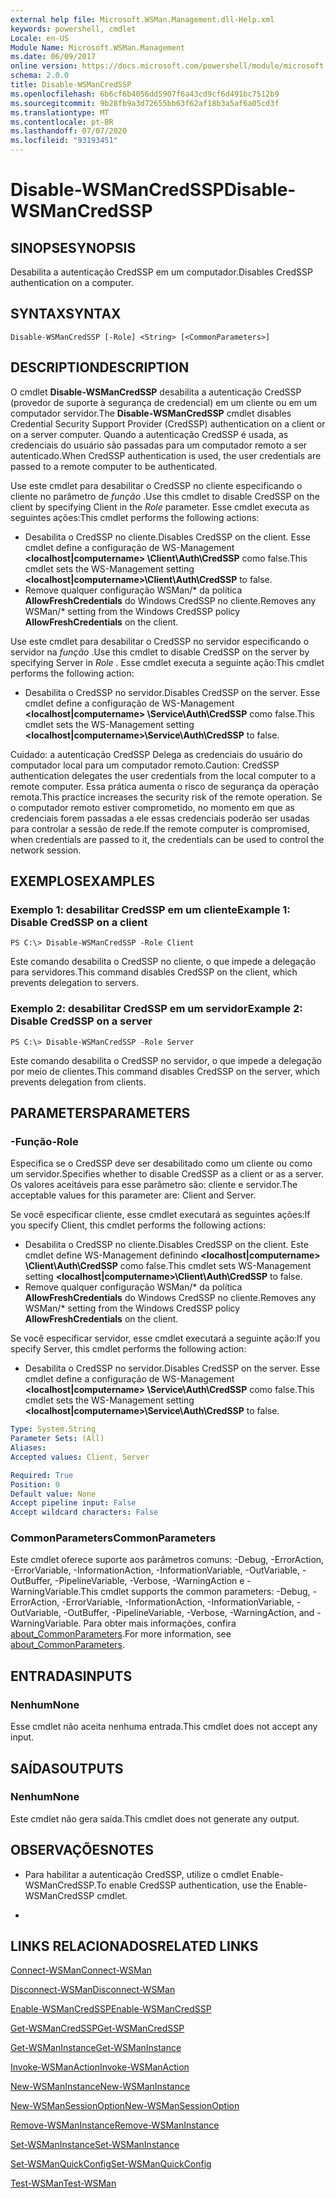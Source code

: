 ```yaml
---
external help file: Microsoft.WSMan.Management.dll-Help.xml
keywords: powershell, cmdlet
Locale: en-US
Module Name: Microsoft.WSMan.Management
ms.date: 06/09/2017
online version: https://docs.microsoft.com/powershell/module/microsoft.wsman.management/disable-wsmancredssp?view=powershell-6&WT.mc_id=ps-gethelp
schema: 2.0.0
title: Disable-WSManCredSSP
ms.openlocfilehash: 6b6cf6b4056dd5907f6a43cd9cf6d491bc7512b9
ms.sourcegitcommit: 9b28fb9a3d72655bb63f62af18b3a5af6a05cd3f
ms.translationtype: MT
ms.contentlocale: pt-BR
ms.lasthandoff: 07/07/2020
ms.locfileid: "93193451"
---
```

# <span data-ttu-id="5fa2a-103">Disable-WSManCredSSP</span><span class="sxs-lookup"><span data-stu-id="5fa2a-103">Disable-WSManCredSSP</span></span>

## <span data-ttu-id="5fa2a-104">SINOPSE</span><span class="sxs-lookup"><span data-stu-id="5fa2a-104">SYNOPSIS</span></span>
<span data-ttu-id="5fa2a-105">Desabilita a autenticação CredSSP em um computador.</span><span class="sxs-lookup"><span data-stu-id="5fa2a-105">Disables CredSSP authentication on a computer.</span></span>

## <span data-ttu-id="5fa2a-106">SYNTAX</span><span class="sxs-lookup"><span data-stu-id="5fa2a-106">SYNTAX</span></span>

```
Disable-WSManCredSSP [-Role] <String> [<CommonParameters>]
```

## <span data-ttu-id="5fa2a-107">DESCRIPTION</span><span class="sxs-lookup"><span data-stu-id="5fa2a-107">DESCRIPTION</span></span>
<span data-ttu-id="5fa2a-108">O cmdlet **Disable-WSManCredSSP** desabilita a autenticação CredSSP (provedor de suporte à segurança de credencial) em um cliente ou em um computador servidor.</span><span class="sxs-lookup"><span data-stu-id="5fa2a-108">The **Disable-WSManCredSSP** cmdlet disables Credential Security Support Provider (CredSSP) authentication on a client or on a server computer.</span></span>
<span data-ttu-id="5fa2a-109">Quando a autenticação CredSSP é usada, as credenciais do usuário são passadas para um computador remoto a ser autenticado.</span><span class="sxs-lookup"><span data-stu-id="5fa2a-109">When CredSSP authentication is used, the user credentials are passed to a remote computer to be authenticated.</span></span>

<span data-ttu-id="5fa2a-110">Use este cmdlet para desabilitar o CredSSP no cliente especificando o cliente no parâmetro de *função* .</span><span class="sxs-lookup"><span data-stu-id="5fa2a-110">Use this cmdlet to disable CredSSP on the client by specifying Client in the *Role* parameter.</span></span>
<span data-ttu-id="5fa2a-111">Esse cmdlet executa as seguintes ações:</span><span class="sxs-lookup"><span data-stu-id="5fa2a-111">This cmdlet performs the following actions:</span></span>

- <span data-ttu-id="5fa2a-112">Desabilita o CredSSP no cliente.</span><span class="sxs-lookup"><span data-stu-id="5fa2a-112">Disables CredSSP on the client.</span></span> <span data-ttu-id="5fa2a-113">Esse cmdlet define a configuração de WS-Management **\<localhost|computername\> \Client\Auth\CredSSP** como false.</span><span class="sxs-lookup"><span data-stu-id="5fa2a-113">This cmdlet sets the WS-Management setting **\<localhost|computername\>\Client\Auth\CredSSP** to false.</span></span>
- <span data-ttu-id="5fa2a-114">Remove qualquer configuração WSMan/\* da política **AllowFreshCredentials** do Windows CredSSP no cliente.</span><span class="sxs-lookup"><span data-stu-id="5fa2a-114">Removes any WSMan/\* setting from the Windows CredSSP policy **AllowFreshCredentials** on the client.</span></span>

<span data-ttu-id="5fa2a-115">Use este cmdlet para desabilitar o CredSSP no servidor especificando o servidor na *função* .</span><span class="sxs-lookup"><span data-stu-id="5fa2a-115">Use this cmdlet to disable CredSSP on the server by specifying Server in *Role* .</span></span>
<span data-ttu-id="5fa2a-116">Esse cmdlet executa a seguinte ação:</span><span class="sxs-lookup"><span data-stu-id="5fa2a-116">This cmdlet performs the following action:</span></span>

- <span data-ttu-id="5fa2a-117">Desabilita o CredSSP no servidor.</span><span class="sxs-lookup"><span data-stu-id="5fa2a-117">Disables CredSSP on the server.</span></span> <span data-ttu-id="5fa2a-118">Esse cmdlet define a configuração de WS-Management **\<localhost|computername\> \Service\Auth\CredSSP** como false.</span><span class="sxs-lookup"><span data-stu-id="5fa2a-118">This cmdlet sets the WS-Management setting **\<localhost|computername\>\Service\Auth\CredSSP** to false.</span></span>

<span data-ttu-id="5fa2a-119">Cuidado: a autenticação CredSSP Delega as credenciais do usuário do computador local para um computador remoto.</span><span class="sxs-lookup"><span data-stu-id="5fa2a-119">Caution: CredSSP authentication delegates the user credentials from the local computer to a remote computer.</span></span>
<span data-ttu-id="5fa2a-120">Essa prática aumenta o risco de segurança da operação remota.</span><span class="sxs-lookup"><span data-stu-id="5fa2a-120">This practice increases the security risk of the remote operation.</span></span>
<span data-ttu-id="5fa2a-121">Se o computador remoto estiver comprometido, no momento em que as credenciais forem passadas a ele essas credenciais poderão ser usadas para controlar a sessão de rede.</span><span class="sxs-lookup"><span data-stu-id="5fa2a-121">If the remote computer is compromised, when credentials are passed to it, the credentials can be used to control the network session.</span></span>

## <span data-ttu-id="5fa2a-122">EXEMPLOS</span><span class="sxs-lookup"><span data-stu-id="5fa2a-122">EXAMPLES</span></span>

### <span data-ttu-id="5fa2a-123">Exemplo 1: desabilitar CredSSP em um cliente</span><span class="sxs-lookup"><span data-stu-id="5fa2a-123">Example 1: Disable CredSSP on a client</span></span>

```
PS C:\> Disable-WSManCredSSP -Role Client
```

<span data-ttu-id="5fa2a-124">Este comando desabilita o CredSSP no cliente, o que impede a delegação para servidores.</span><span class="sxs-lookup"><span data-stu-id="5fa2a-124">This command disables CredSSP on the client, which prevents delegation to servers.</span></span>

### <span data-ttu-id="5fa2a-125">Exemplo 2: desabilitar CredSSP em um servidor</span><span class="sxs-lookup"><span data-stu-id="5fa2a-125">Example 2: Disable CredSSP on a server</span></span>

```
PS C:\> Disable-WSManCredSSP -Role Server
```

<span data-ttu-id="5fa2a-126">Este comando desabilita o CredSSP no servidor, o que impede a delegação por meio de clientes.</span><span class="sxs-lookup"><span data-stu-id="5fa2a-126">This command disables CredSSP on the server, which prevents delegation from clients.</span></span>

## <span data-ttu-id="5fa2a-127">PARAMETERS</span><span class="sxs-lookup"><span data-stu-id="5fa2a-127">PARAMETERS</span></span>

### <span data-ttu-id="5fa2a-128">-Função</span><span class="sxs-lookup"><span data-stu-id="5fa2a-128">-Role</span></span>
<span data-ttu-id="5fa2a-129">Especifica se o CredSSP deve ser desabilitado como um cliente ou como um servidor.</span><span class="sxs-lookup"><span data-stu-id="5fa2a-129">Specifies whether to disable CredSSP as a client or as a server.</span></span>
<span data-ttu-id="5fa2a-130">Os valores aceitáveis para esse parâmetro são: cliente e servidor.</span><span class="sxs-lookup"><span data-stu-id="5fa2a-130">The acceptable values for this parameter are: Client and Server.</span></span>

<span data-ttu-id="5fa2a-131">Se você especificar cliente, esse cmdlet executará as seguintes ações:</span><span class="sxs-lookup"><span data-stu-id="5fa2a-131">If you specify Client, this cmdlet performs the following actions:</span></span>

- <span data-ttu-id="5fa2a-132">Desabilita o CredSSP no cliente.</span><span class="sxs-lookup"><span data-stu-id="5fa2a-132">Disables CredSSP on the client.</span></span> <span data-ttu-id="5fa2a-133">Este cmdlet define WS-Management definindo **\<localhost|computername\> \Client\Auth\CredSSP** como false.</span><span class="sxs-lookup"><span data-stu-id="5fa2a-133">This cmdlet sets WS-Management setting **\<localhost|computername\>\Client\Auth\CredSSP** to false.</span></span>
- <span data-ttu-id="5fa2a-134">Remove qualquer configuração WSMan/\* da política **AllowFreshCredentials** do Windows CredSSP no cliente.</span><span class="sxs-lookup"><span data-stu-id="5fa2a-134">Removes any WSMan/\* setting from the Windows CredSSP policy **AllowFreshCredentials** on the client.</span></span>

<span data-ttu-id="5fa2a-135">Se você especificar servidor, esse cmdlet executará a seguinte ação:</span><span class="sxs-lookup"><span data-stu-id="5fa2a-135">If you specify Server, this cmdlet performs the following action:</span></span>

- <span data-ttu-id="5fa2a-136">Desabilita o CredSSP no servidor.</span><span class="sxs-lookup"><span data-stu-id="5fa2a-136">Disables CredSSP on the server.</span></span> <span data-ttu-id="5fa2a-137">Esse cmdlet define a configuração de WS-Management **\<localhost|computername\> \Service\Auth\CredSSP** como false.</span><span class="sxs-lookup"><span data-stu-id="5fa2a-137">This cmdlet sets the WS-Management setting **\<localhost|computername\>\Service\Auth\CredSSP** to false.</span></span>

```yaml
Type: System.String
Parameter Sets: (All)
Aliases:
Accepted values: Client, Server

Required: True
Position: 0
Default value: None
Accept pipeline input: False
Accept wildcard characters: False
```

### <span data-ttu-id="5fa2a-138">CommonParameters</span><span class="sxs-lookup"><span data-stu-id="5fa2a-138">CommonParameters</span></span>
<span data-ttu-id="5fa2a-139">Este cmdlet oferece suporte aos parâmetros comuns: -Debug, -ErrorAction, -ErrorVariable, -InformationAction, -InformationVariable, -OutVariable, -OutBuffer, -PipelineVariable, -Verbose, -WarningAction e -WarningVariable.</span><span class="sxs-lookup"><span data-stu-id="5fa2a-139">This cmdlet supports the common parameters: -Debug, -ErrorAction, -ErrorVariable, -InformationAction, -InformationVariable, -OutVariable, -OutBuffer, -PipelineVariable, -Verbose, -WarningAction, and -WarningVariable.</span></span> <span data-ttu-id="5fa2a-140">Para obter mais informações, confira [about_CommonParameters](https://go.microsoft.com/fwlink/?LinkID=113216).</span><span class="sxs-lookup"><span data-stu-id="5fa2a-140">For more information, see [about_CommonParameters](https://go.microsoft.com/fwlink/?LinkID=113216).</span></span>

## <span data-ttu-id="5fa2a-141">ENTRADAS</span><span class="sxs-lookup"><span data-stu-id="5fa2a-141">INPUTS</span></span>

### <span data-ttu-id="5fa2a-142">Nenhum</span><span class="sxs-lookup"><span data-stu-id="5fa2a-142">None</span></span>
<span data-ttu-id="5fa2a-143">Esse cmdlet não aceita nenhuma entrada.</span><span class="sxs-lookup"><span data-stu-id="5fa2a-143">This cmdlet does not accept any input.</span></span>

## <span data-ttu-id="5fa2a-144">SAÍDAS</span><span class="sxs-lookup"><span data-stu-id="5fa2a-144">OUTPUTS</span></span>

### <span data-ttu-id="5fa2a-145">Nenhum</span><span class="sxs-lookup"><span data-stu-id="5fa2a-145">None</span></span>
<span data-ttu-id="5fa2a-146">Este cmdlet não gera saída.</span><span class="sxs-lookup"><span data-stu-id="5fa2a-146">This cmdlet does not generate any output.</span></span>

## <span data-ttu-id="5fa2a-147">OBSERVAÇÕES</span><span class="sxs-lookup"><span data-stu-id="5fa2a-147">NOTES</span></span>

* <span data-ttu-id="5fa2a-148">Para habilitar a autenticação CredSSP, utilize o cmdlet Enable-WSManCredSSP.</span><span class="sxs-lookup"><span data-stu-id="5fa2a-148">To enable CredSSP authentication, use the Enable-WSManCredSSP cmdlet.</span></span>

*

## <span data-ttu-id="5fa2a-149">LINKS RELACIONADOS</span><span class="sxs-lookup"><span data-stu-id="5fa2a-149">RELATED LINKS</span></span>

[<span data-ttu-id="5fa2a-150">Connect-WSMan</span><span class="sxs-lookup"><span data-stu-id="5fa2a-150">Connect-WSMan</span></span>](Connect-WSMan.md)

[<span data-ttu-id="5fa2a-151">Disconnect-WSMan</span><span class="sxs-lookup"><span data-stu-id="5fa2a-151">Disconnect-WSMan</span></span>](Disconnect-WSMan.md)

[<span data-ttu-id="5fa2a-152">Enable-WSManCredSSP</span><span class="sxs-lookup"><span data-stu-id="5fa2a-152">Enable-WSManCredSSP</span></span>](Enable-WSManCredSSP.md)

[<span data-ttu-id="5fa2a-153">Get-WSManCredSSP</span><span class="sxs-lookup"><span data-stu-id="5fa2a-153">Get-WSManCredSSP</span></span>](Get-WSManCredSSP.md)

[<span data-ttu-id="5fa2a-154">Get-WSManInstance</span><span class="sxs-lookup"><span data-stu-id="5fa2a-154">Get-WSManInstance</span></span>](Get-WSManInstance.md)

[<span data-ttu-id="5fa2a-155">Invoke-WSManAction</span><span class="sxs-lookup"><span data-stu-id="5fa2a-155">Invoke-WSManAction</span></span>](Invoke-WSManAction.md)

[<span data-ttu-id="5fa2a-156">New-WSManInstance</span><span class="sxs-lookup"><span data-stu-id="5fa2a-156">New-WSManInstance</span></span>](New-WSManInstance.md)

[<span data-ttu-id="5fa2a-157">New-WSManSessionOption</span><span class="sxs-lookup"><span data-stu-id="5fa2a-157">New-WSManSessionOption</span></span>](New-WSManSessionOption.md)

[<span data-ttu-id="5fa2a-158">Remove-WSManInstance</span><span class="sxs-lookup"><span data-stu-id="5fa2a-158">Remove-WSManInstance</span></span>](Remove-WSManInstance.md)

[<span data-ttu-id="5fa2a-159">Set-WSManInstance</span><span class="sxs-lookup"><span data-stu-id="5fa2a-159">Set-WSManInstance</span></span>](Set-WSManInstance.md)

[<span data-ttu-id="5fa2a-160">Set-WSManQuickConfig</span><span class="sxs-lookup"><span data-stu-id="5fa2a-160">Set-WSManQuickConfig</span></span>](Set-WSManQuickConfig.md)

[<span data-ttu-id="5fa2a-161">Test-WSMan</span><span class="sxs-lookup"><span data-stu-id="5fa2a-161">Test-WSMan</span></span>](Test-WSMan.md)
